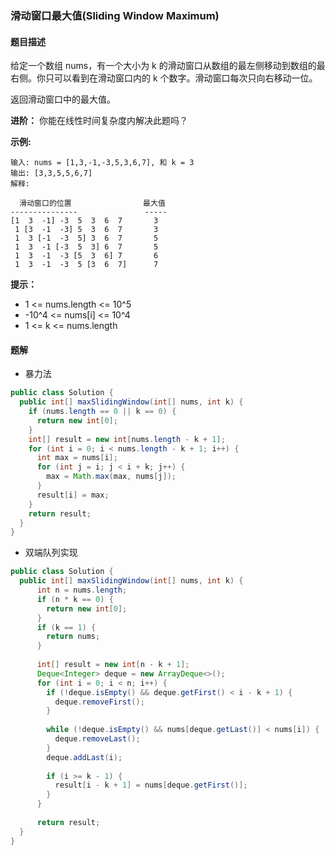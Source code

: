 ### 滑动窗口最大值(Sliding Window Maximum)

#### 题目描述
给定一个数组 nums，有一个大小为 k 的滑动窗口从数组的最左侧移动到数组的最右侧。你只可以看到在滑动窗口内的 k 个数字。滑动窗口每次只向右移动一位。

返回滑动窗口中的最大值。

**进阶：**
你能在线性时间复杂度内解决此题吗？

**示例:**
```
输入: nums = [1,3,-1,-3,5,3,6,7], 和 k = 3
输出: [3,3,5,5,6,7] 
解释: 

  滑动窗口的位置                最大值
---------------               -----
[1  3  -1] -3  5  3  6  7       3
 1 [3  -1  -3] 5  3  6  7       3
 1  3 [-1  -3  5] 3  6  7       5
 1  3  -1 [-3  5  3] 6  7       5
 1  3  -1  -3 [5  3  6] 7       6
 1  3  -1  -3  5 [3  6  7]      7
```

**提示：**
- 1 <= nums.length <= 10^5
- -10^4 <= nums[i] <= 10^4
- 1 <= k <= nums.length

#### 题解
- 暴力法
```java
public class Solution {
  public int[] maxSlidingWindow(int[] nums, int k) {
    if (nums.length == 0 || k == 0) {
      return new int[0];
    }
    int[] result = new int[nums.length - k + 1];
    for (int i = 0; i < nums.length - k + 1; i++) {
      int max = nums[i];
      for (int j = i; j < i + k; j++) {
        max = Math.max(max, nums[j]);
      }
      result[i] = max;
    }
    return result;
  }
}
```

- 双端队列实现
```java
public class Solution {
  public int[] maxSlidingWindow(int[] nums, int k) {
      int n = nums.length;
      if (n * k == 0) {
        return new int[0];
      }
      if (k == 1) {
        return nums;
      }
  
      int[] result = new int[n - k + 1];
      Deque<Integer> deque = new ArrayDeque<>();
      for (int i = 0; i < n; i++) {
        if (!deque.isEmpty() && deque.getFirst() < i - k + 1) {
          deque.removeFirst();
        }
  
        while (!deque.isEmpty() && nums[deque.getLast()] < nums[i]) {
          deque.removeLast();
        }
        deque.addLast(i);
  
        if (i >= k - 1) {
          result[i - k + 1] = nums[deque.getFirst()];
        }
      }
  
      return result;
  }
}
```
